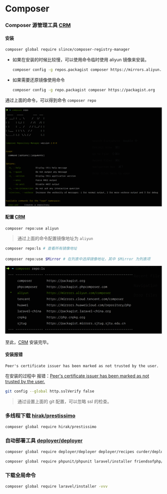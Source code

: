 # Composer

### Composer 源管理工具 [CRM](https://github.com/slince/composer-registry-manager)

#### 安装

```bash
composer global require slince/composer-registry-manager
```

- 如果在安装的时候比较慢，可以使用命令临时使用 aliyun 镜像来安装。
    ```bash
    composer config -g repos.packagist composer https://mirrors.aliyun.com/composer
    ```

- 如果需要还原镜像使用命令
  ```bash
  composer config -g repo.packagist composer https://packagist.org
  ```

通过上面的命令，可以得到命令 `composer repo`

![](./../assets/config/composer-repository-manager-info.png)

#### 配置 [CRM](https://github.com/slince/composer-registry-manager)

```bash
composer repo:use aliyun
```

> 通过上面的命令配置镜像地址为 `aliyun`

```bash
composer repo:ls # 查看所有镜像地址

composer repo:use $Mirror # 在列表中选择镜像地址，其中 $Mirror 为列表项
```

![](./../assets/config/composer-repository-manager-select-aliyun.png)

至此，[CRM](https://github.com/slince/composer-registry-manager) 安装完毕。

#### 安装报错

```
Peer's certificate issuer has been marked as not trusted by the user.
```

在安装的过程中 报错：[Peer's certificate issuer has been marked as not trusted by the user.](https://discuss.devopscube.com/t/solved-git-github-peers-certificate-issuer-has-been-marked-as-not-trusted-by-the-user/474)

```bash
git config --global http.sslVerify false
```

> 通过设置上面的 git 配置，可以忽略 ssl 的检查。

### 多线程下载 [hirak/prestissimo](https://github.com/hirak/prestissimo)

```bash
composer global require hirak/prestissimo
```

### 自动部署工具 [deployer/deployer](https://github.com/deployphp/deployer)

```bash
composer global require deployer/deployer deployer/recipes curder/deployphp-recipes --no-progress --profile --prefer-dist
```

```bash
composer global require phpunit/phpunit laravel/installer friendsofphp/php-cs-fixer squizlabs/php_codesniffer --no-progress --profile --prefer-dist
```

### 下载全局命令

```bash
composer global require laravel/installer -vvv
```
